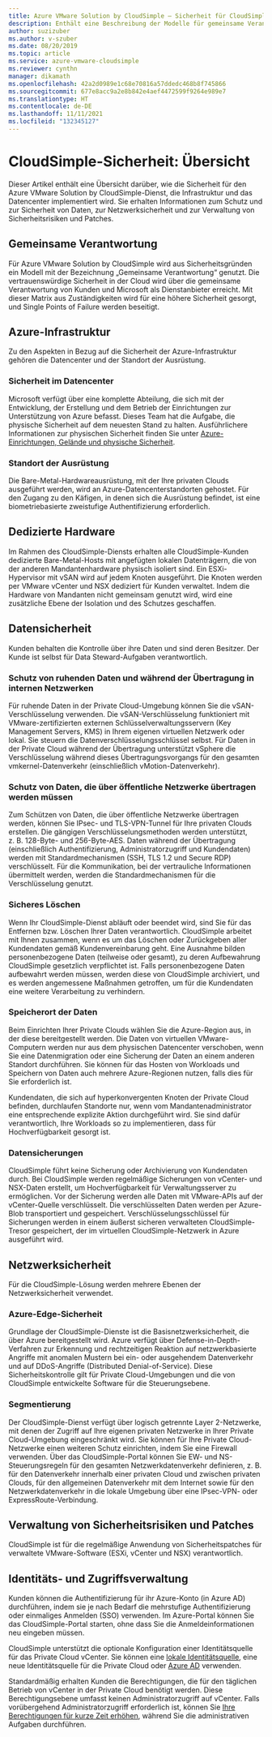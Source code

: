 ```yaml
---
title: Azure VMware Solution by CloudSimple – Sicherheit für CloudSimple-Dienste
description: Enthält eine Beschreibung der Modelle für gemeinsame Verantwortung, mit denen für CloudSimple-Dienste für Sicherheit gesorgt wird.
author: suzizuber
ms.author: v-szuber
ms.date: 08/20/2019
ms.topic: article
ms.service: azure-vmware-cloudsimple
ms.reviewer: cynthn
manager: dikamath
ms.openlocfilehash: 42a2d0989e1c68e70816a57ddedc468b8f745866
ms.sourcegitcommit: 677e8acc9a2e8b842e4aef4472599f9264e989e7
ms.translationtype: HT
ms.contentlocale: de-DE
ms.lasthandoff: 11/11/2021
ms.locfileid: "132345127"
---
```

# <a name="cloudsimple-security-overview"></a>CloudSimple-Sicherheit: Übersicht

Dieser Artikel enthält eine Übersicht darüber, wie die Sicherheit für den Azure VMware Solution by CloudSimple-Dienst, die Infrastruktur und das Datencenter implementiert wird. Sie erhalten Informationen zum Schutz und zur Sicherheit von Daten, zur Netzwerksicherheit und zur Verwaltung von Sicherheitsrisiken und Patches.

## <a name="shared-responsibility"></a>Gemeinsame Verantwortung

Für Azure VMware Solution by CloudSimple wird aus Sicherheitsgründen ein Modell mit der Bezeichnung „Gemeinsame Verantwortung“ genutzt. Die vertrauenswürdige Sicherheit in der Cloud wird über die gemeinsame Verantwortung von Kunden und Microsoft als Dienstanbieter erreicht. Mit dieser Matrix aus Zuständigkeiten wird für eine höhere Sicherheit gesorgt, und Single Points of Failure werden beseitigt.

## <a name="azure-infrastructure"></a>Azure-Infrastruktur

Zu den Aspekten in Bezug auf die Sicherheit der Azure-Infrastruktur gehören die Datencenter und der Standort der Ausrüstung.

### <a name="datacenter-security"></a>Sicherheit im Datencenter

Microsoft verfügt über eine komplette Abteilung, die sich mit der Entwicklung, der Erstellung und dem Betrieb der Einrichtungen zur Unterstützung von Azure befasst. Dieses Team hat die Aufgabe, die physische Sicherheit auf dem neuesten Stand zu halten. Ausführlichere Informationen zur physischen Sicherheit finden Sie unter [Azure-Einrichtungen, Gelände und physische Sicherheit](../security/fundamentals/physical-security.md).

### <a name="equipment-location"></a>Standort der Ausrüstung

Die Bare-Metal-Hardwareausrüstung, mit der Ihre privaten Clouds ausgeführt werden, wird an Azure-Datencenterstandorten gehostet.  Für den Zugang zu den Käfigen, in denen sich die Ausrüstung befindet, ist eine biometriebasierte zweistufige Authentifizierung erforderlich.

## <a name="dedicated-hardware"></a>Dedizierte Hardware

Im Rahmen des CloudSimple-Diensts erhalten alle CloudSimple-Kunden dedizierte Bare-Metal-Hosts mit angefügten lokalen Datenträgern, die von der anderen Mandantenhardware physisch isoliert sind. Ein ESXi-Hypervisor mit vSAN wird auf jedem Knoten ausgeführt. Die Knoten werden per VMware vCenter und NSX dediziert für Kunden verwaltet. Indem die Hardware von Mandanten nicht gemeinsam genutzt wird, wird eine zusätzliche Ebene der Isolation und des Schutzes geschaffen.

## <a name="data-security"></a>Datensicherheit

Kunden behalten die Kontrolle über ihre Daten und sind deren Besitzer. Der Kunde ist selbst für Data Steward-Aufgaben verantwortlich.

### <a name="data-protection-for-data-at-rest-and-data-in-motion-within-internal-networks"></a>Schutz von ruhenden Daten und während der Übertragung in internen Netzwerken

Für ruhende Daten in der Private Cloud-Umgebung können Sie die vSAN-Verschlüsselung verwenden. Die vSAN-Verschlüsselung funktioniert mit VMware-zertifizierten externen Schlüsselverwaltungsservern (Key Management Servers, KMS) in Ihrem eigenen virtuellen Netzwerk oder lokal.  Sie steuern die Datenverschlüsselungsschlüssel selbst. Für Daten in der Private Cloud während der Übertragung unterstützt vSphere die Verschlüsselung während dieses Übertragungsvorgangs für den gesamten vmkernel-Datenverkehr (einschließlich vMotion-Datenverkehr).

### <a name="data-protection-for-data-that-is-required-to-move-through-public-networks"></a>Schutz von Daten, die über öffentliche Netzwerke übertragen werden müssen

Zum Schützen von Daten, die über öffentliche Netzwerke übertragen werden, können Sie IPsec- und TLS-VPN-Tunnel für Ihre privaten Clouds erstellen. Die gängigen Verschlüsselungsmethoden werden unterstützt, z. B. 128-Byte- und 256-Byte-AES. Daten während der Übertragung (einschließlich Authentifizierung, Administratorzugriff und Kundendaten) werden mit Standardmechanismen (SSH, TLS 1.2 und Secure RDP) verschlüsselt. Für die Kommunikation, bei der vertrauliche Informationen übermittelt werden, werden die Standardmechanismen für die Verschlüsselung genutzt.

### <a name="secure-disposal"></a>Sicheres Löschen

Wenn Ihr CloudSimple-Dienst abläuft oder beendet wird, sind Sie für das Entfernen bzw. Löschen Ihrer Daten verantwortlich. CloudSimple arbeitet mit Ihnen zusammen, wenn es um das Löschen oder Zurückgeben aller Kundendaten gemäß Kundenvereinbarung geht. Eine Ausnahme bilden personenbezogene Daten (teilweise oder gesamt), zu deren Aufbewahrung CloudSimple gesetzlich verpflichtet ist. Falls personenbezogene Daten aufbewahrt werden müssen, werden diese von CloudSimple archiviert, und es werden angemessene Maßnahmen getroffen, um für die Kundendaten eine weitere Verarbeitung zu verhindern.

### <a name="data-location"></a>Speicherort der Daten

Beim Einrichten Ihrer Private Clouds wählen Sie die Azure-Region aus, in der diese bereitgestellt werden. Die Daten von virtuellen VMware-Computern werden nur aus dem physischen Datencenter verschoben, wenn Sie eine Datenmigration oder eine Sicherung der Daten an einem anderen Standort durchführen. Sie können für das Hosten von Workloads und Speichern von Daten auch mehrere Azure-Regionen nutzen, falls dies für Sie erforderlich ist.

Kundendaten, die sich auf hyperkonvergenten Knoten der Private Cloud befinden, durchlaufen Standorte nur, wenn vom Mandantenadministrator eine entsprechende explizite Aktion durchgeführt wird. Sie sind dafür verantwortlich, Ihre Workloads so zu implementieren, dass für Hochverfügbarkeit gesorgt ist.

### <a name="data-backups"></a>Datensicherungen

CloudSimple führt keine Sicherung oder Archivierung von Kundendaten durch. Bei CloudSimple werden regelmäßige Sicherungen von vCenter- und NSX-Daten erstellt, um Hochverfügbarkeit für Verwaltungsserver zu ermöglichen. Vor der Sicherung werden alle Daten mit VMware-APIs auf der vCenter-Quelle verschlüsselt. Die verschlüsselten Daten werden per Azure-Blob transportiert und gespeichert. Verschlüsselungsschlüssel für Sicherungen werden in einem äußerst sicheren verwalteten CloudSimple-Tresor gespeichert, der im virtuellen CloudSimple-Netzwerk in Azure ausgeführt wird.

## <a name="network-security"></a>Netzwerksicherheit

Für die CloudSimple-Lösung werden mehrere Ebenen der Netzwerksicherheit verwendet.

### <a name="azure-edge-security"></a>Azure-Edge-Sicherheit

Grundlage der CloudSimple-Dienste ist die Basisnetzwerksicherheit, die über Azure bereitgestellt wird. Azure verfügt über Defense-in-Depth-Verfahren zur Erkennung und rechtzeitigen Reaktion auf netzwerkbasierte Angriffe mit anomalen Mustern bei ein- oder ausgehendem Datenverkehr und auf DDoS-Angriffe (Distributed Denial-of-Service). Diese Sicherheitskontrolle gilt für Private Cloud-Umgebungen und die von CloudSimple entwickelte Software für die Steuerungsebene.

### <a name="segmentation"></a>Segmentierung

Der CloudSimple-Dienst verfügt über logisch getrennte Layer 2-Netzwerke, mit denen der Zugriff auf Ihre eigenen privaten Netzwerke in Ihrer Private Cloud-Umgebung eingeschränkt wird. Sie können für Ihre Private Cloud-Netzwerke einen weiteren Schutz einrichten, indem Sie eine Firewall verwenden. Über das CloudSimple-Portal können Sie EW- und NS-Steuerungsregeln für den gesamten Netzwerkdatenverkehr definieren, z. B. für den Datenverkehr innerhalb einer privaten Cloud und zwischen privaten Clouds, für den allgemeinen Datenverkehr mit dem Internet sowie für den Netzwerkdatenverkehr in die lokale Umgebung über eine IPsec-VPN- oder ExpressRoute-Verbindung.

## <a name="vulnerability-and-patch-management"></a>Verwaltung von Sicherheitsrisiken und Patches

CloudSimple ist für die regelmäßige Anwendung von Sicherheitspatches für verwaltete VMware-Software (ESXi, vCenter und NSX) verantwortlich.

## <a name="identity-and-access-management"></a>Identitäts- und Zugriffsverwaltung

Kunden können die Authentifizierung für ihr Azure-Konto (in Azure AD) durchführen, indem sie je nach Bedarf die mehrstufige Authentifizierung oder einmaliges Anmelden (SSO) verwenden. Im Azure-Portal können Sie das CloudSimple-Portal starten, ohne dass Sie die Anmeldeinformationen neu eingeben müssen.

CloudSimple unterstützt die optionale Konfiguration einer Identitätsquelle für das Private Cloud vCenter. Sie können eine [lokale Identitätsquelle](set-vcenter-identity.md), eine neue Identitätsquelle für die Private Cloud oder [Azure AD](azure-ad.md) verwenden.

Standardmäßig erhalten Kunden die Berechtigungen, die für den täglichen Betrieb von vCenter in der Private Cloud benötigt werden. Diese Berechtigungsebene umfasst keinen Administratorzugriff auf vCenter. Falls vorübergehend Administratorzugriff erforderlich ist, können Sie [Ihre Berechtigungen für kurze Zeit erhöhen](escalate-private-cloud-privileges.md), während Sie die administrativen Aufgaben durchführen.
